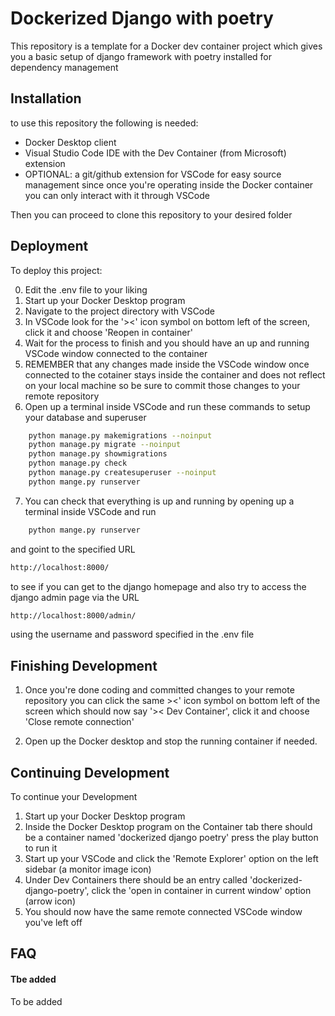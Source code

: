 
# Dockerized Django with poetry

This repository is a template for a Docker dev container project which gives you a basic setup of django framework with poetry installed for dependency management


## Installation

to use this repository the following is needed:
- Docker Desktop client
- Visual Studio Code IDE with the Dev Container (from Microsoft) extension
- OPTIONAL: a git/github extension for VSCode for easy source management since once you're operating inside the Docker container you can only interact with it through VSCode

Then you can proceed to clone this repository to your desired folder
## Deployment

To deploy this project:

0. Edit the .env file to your liking
1. Start up your Docker Desktop program
2. Navigate to the project directory with VSCode
3. In VSCode look for the '><' icon symbol on bottom left of the screen, click it and choose 'Reopen in container'
4. Wait for the process to finish and you should have an up and running VSCode window connected to the container
5. REMEMBER that any changes made inside the VSCode window once connected to the cotainer stays inside the container and does not reflect on your local machine so be sure to commit those changes to your remote repository
6. Open up a terminal inside VSCode and run these commands to setup your database and superuser
```bash
    python manage.py makemigrations --noinput
    python manage.py migrate --noinput
    python manage.py showmigrations
    python manage.py check
    python manage.py createsuperuser --noinput
    python mange.py runserver
```
7. You can check that everything is up and running by opening up a terminal inside VSCode and run
```bash
    python mange.py runserver
```
and goint to the specified URL
```bash
http://localhost:8000/
```
to see if you can get to the django homepage and also try to access the django admin page via the URL
```bash
http://localhost:8000/admin/
```
using the username and password specified in the .env file

## Finishing Development

1. Once you're done coding and committed changes to your remote repository you can click the same ><' icon symbol on bottom left of the screen which should now say '>< Dev Container', click it and choose 'Close remote connection'

2. Open up the Docker desktop and stop the running container if needed.

## Continuing Development

To continue your Development
1. Start up your Docker Desktop program
2. Inside the Docker Desktop program on the Container tab there should be a container named 'dockerized django poetry' press the play button to run it
3. Start up your VSCode and click the 'Remote Explorer' option on the left sidebar (a monitor image icon)
4. Under Dev Containers there should be an entry called 'dockerized-django-poetry', click the 'open in container in current window' option (arrow icon)
5. You should now have the same remote connected VSCode window you've left off
## FAQ

#### Tbe added

To be added

